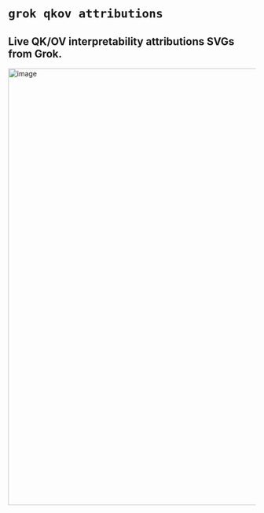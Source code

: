 # **`grok qkov attributions`**

## Live QK/OV interpretability attributions SVGs from Grok. 


<img width="887" alt="image" src="https://github.com/user-attachments/assets/54a2e462-9e97-4e25-83ff-4e0beb5d4a4e" />
